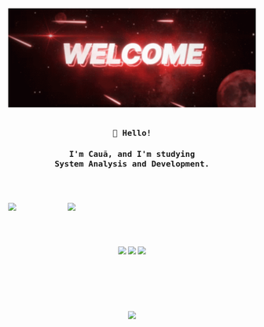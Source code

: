 <h1></h1>
<p align="center"><img src="https://github.com/Nun3s01/Nun3s01/blob/main/resources/tenor.gif" width="550px"/></p>
<h1></h1>
<h3 align="center"><samp>👋 Hello!</samp></h3>
<h3 align="center">
  <samp>I'm Cauã, and I'm studying</samp>
  <samp>
    </br> System Analysis and Development.
  </samp>
  <samp>
    </br>   <! -- /\/\ continuação do parágrafo de cima /\/\ -->
  </samp>
</h3>

<h1></h1>

</br>
<p align="justify">
  <img src="https://github-readme-stats.vercel.app/api?username=Nun3s01&show=reviews&show_icons=true&theme=shadow_red&icon_color=ff0000&title_color=ffffff&text_color=ededed"width="380"/>
  <img src="https://github-readme-stats.vercel.app/api/top-langs/?username=Nun3s01&layout=compact&show_icons=true&theme=shadow_red&icon_color=ff0000&title_color=ffffff&text_color=ededed&bg_color=00000000" width="383" align="right"/>
</p>

<h1></h1>

</br>
<p align="center">
  <img src="https://github-readme-stats.vercel.app/api/pin/?username=Nun3s01&repo=bhaskara.s-algorithm&theme=shadow_red&icon_color=ff0000&text_color=ededed&title_color=ffffff&bg_color=00000000" width="300" />
  <img src="https://github-readme-stats.vercel.app/api/pin/?username=Nun3s01&repo=hello-world&theme=shadow_red&icon_color=ff0000&text_color=ededed&title_color=ffffff&bg_color=00000000" width="300"/> 
  <img src="https://github-readme-stats.vercel.app/api/pin/?username=Nun3s01&repo=converting-seconds.py&theme=shadow_red&icon_color=ff0000&text_color=ededed&title_color=ffffff&bg_color=00000000" width="257" align=""/>
</p>

</br>
</br>
</br>
</br>
</br>
<p align="center">
  <img src="https://komarev.com/ghpvc/?username=Nun3s01&style=plastic&color=blue"/>
</p>
